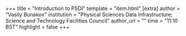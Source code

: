 +++
title = "Introduction to PSDI"
template = "item.html"
[extra]
author = "Vasily Bunakov"
institution = "Physical Sciences Data Infrastructure; Science and Technology Facilities Council"
author_url = ""
time = "11:10 BST"
highlight = false
+++